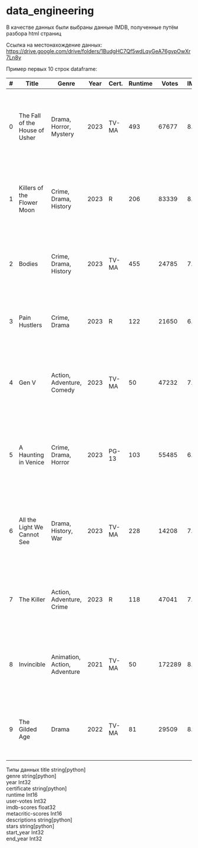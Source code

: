 # data_engineering

В качестве данных были выбраны данные IMDB, полученные путём разбора 
html страниц


Ссылка на местонахождение данных:
https://drive.google.com/drive/folders/1BudgHC7Qf5wdLqyGeA76gvpOwXr7Ln8y

Пример первых 10 строк dataframe:

| # | Title                          | Genre                       | Year | Cert. | Runtime | Votes  | IMDb | Meta | Description                                                                                           | Stars                                  |
|---|--------------------------------|-----------------------------|------|-------|---------|--------|------|------|-------------------------------------------------------------------------------------------------------|----------------------------------------|
| 0 | The Fall of the House of Usher | Drama, Horror, Mystery      | 2023 | TV-MA | 493     | 67677  | 8.0  | –    | To secure their fortune two ruthless siblings build a dynasty that crumbles as heirs mysteriously die. | Carla Gugino, Bruce Greenwood, Mary McDonnell, Henry Thomas |
| 1 | Killers of the Flower Moon     | Crime, Drama, History       | 2023 | R     | 206     | 83339  | 8.0  | 89   | When oil is discovered in 1920s Oklahoma, Osage people are murdered until the FBI steps in.           | Leonardo DiCaprio, Robert De Niro, Lily Gladstone, Jesse Plemons |
| 2 | Bodies                         | Crime, Drama, History       | 2023 | TV-MA | 455     | 24785  | 7.4  | –    | Four detectives in four time periods of London investigate the same murder.                           | Amaka Okafor, Kyle Soller, Stephen Graham, Shira Haas |
| 3 | Pain Hustlers                  | Crime, Drama                | 2023 | R     | 122     | 21650  | 6.5  | 44   | Liza skyrockets in a pharma sales job but ends up in a federal conspiracy.                            | Emily Blunt, Chris Evans, Catherine O'Hara, Chloe Coleman |
| 4 | Gen V                          | Action, Adventure, Comedy   | 2023 | TV-MA | 50      | 47232  | 7.9  | –    | From the world of *The Boys*: young supes test their moral boundaries competing for top ranking.       | Jaz Sinclair, Chance Perdomo, Lizze Broadway, Maddie Phillips |
| 5 | A Haunting in Venice           | Crime, Drama, Horror        | 2023 | PG-13 | 103     | 55485  | 6.6  | 63   | Poirot attends a séance in Venice; when a guest is murdered, he must uncover the killer.              | Kenneth Branagh, Michelle Yeoh, Jamie Dornan, Tina Fey |
| 6 | All the Light We Cannot See    | Drama, History, War         | 2023 | TV-MA | 228     | 14208  | 7.7  | –    | Story of Marie-Laure, a blind French teen, and Werner, a German soldier, in occupied France.          | Aria Mia Loberti, Louis Hofmann, Lars Eidinger, Hugh Laurie |
| 7 | The Killer                     | Action, Adventure, Crime    | 2023 | R     | 118     | 47041  | 7.0  | 72   | An assassin battles his employers and himself on an international manhunt.                            | Michael Fassbender, Tilda Swinton, Charles Parnell, Arliss Howard |
| 8 | Invincible                     | Animation, Action, Adventure| 2021 | TV-MA | 50      | 172289 | 8.7  | –    | Animated series about a teen whose father is the most powerful superhero on Earth.                    | Steven Yeun, J.K. Simmons, Sandra Oh, Zazie Beetz |
| 9 | The Gilded Age                 | Drama                       | 2022 | TV-MA | 81      | 29509  | 8.0  | –    | A young woman infiltrates the wealthy Russell family in New York’s Gilded Age.                        | Ben Ahlers, Debra Monk, Kelli O'Hara, Taylor Richardson |

Типы данных
title              string[python]  
genre              string[python]  
year                        Int32  
certificate        string[python]  
runtime                     Int16  
user-votes                  Int32  
imdb-scores               float32  
metacritic-scores           Int16  
descriptions       string[python]  
stars              string[python]  
start_year                  Int32  
end_year                    Int32  
